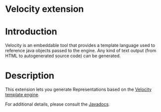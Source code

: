 Velocity extension
==================

Introduction
============

Velocity is an embeddable tool that provides a template language used to
reference java objects passed to the engine. Any kind of text output
(from HTML to autogenerated source code) can be generated.

Description
===========

This extension lets you generate Representations based on the [Velocity
template
engine](http://velocity.apache.org/engine/).

For additional details, please consult the
[Javadocs](http://www.restlet.org/documentation/2.0/jse/ext/org/restlet/ext/velocity/package-summary.html).

